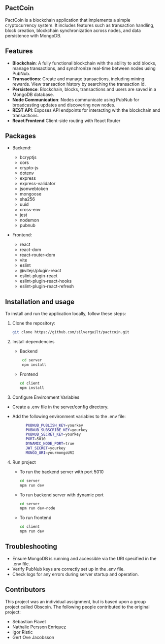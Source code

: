 ## PactCoin

PactCoin is a blockchain application that implements a simple cryptocurrency system. It includes features such as transaction handling, block creation, blockchain synchronization across nodes, and data persistence with MongoDB.

## Features

- **Blockchain**: A fully functional blockchain with the ability to add blocks, manage transactions, and synchronize real-time between nodes using PubNub.
- **Transactions**: Create and manage transactions, including mining rewards. View transaction history by searching the transaction Id.
- **Persistence**: Blockchain, blocks, transactions and users are saved in a MongoDB database.
- **Node Communication**: Nodes communicate using PubNub for broadcasting updates and discovering new nodes.
- **REST API**: Exposes API endpoints for interacting with the blockchain and transactions.
- **React Frontend** Client-side routing with React Router

## Packages

- Backend:

  - bcryptjs
  - cors
  - crypto-js
  - dotenv
  - express
  - express-validator
  - jsonwebtoken
  - mongoose
  - sha256
  - uuid
  - cross-env
  - jest
  - nodemon
  - pubnub

- Frontend:
  - react
  - react-dom
  - react-router-dom
  - vite
  - eslint
  - @vitejs/plugin-react
  - eslint-plugin-react
  - eslint-plugin-react-hooks
  - eslint-plugin-react-refresh

## Installation and usage

To install and run the application locally, follow these steps:

1. Clone the repository:

   ```bash
   git clone https://github.com/silverguilt/pactcoin.git

   ```

2. Install dependencies

   - Backend

     ```bash
      cd server
      npm install

     ```

   - Frontend

     ```bash
     cd client
     npm install

     ```

3. Configure Environment Variables

- Create a .env file in the server/config directory.
- Add the following environment variables to the .env file:

  ```bash
        PUBNUB_PUBLISH_KEY=yourkey
        PUBNUB_SUBSCRIBE_KEY=yourkey
        PUBNUB_SECRET_KEY=yourkey
        PORT=5010
        DYNAMIC_NODE_PORT=true
        JWT_SECRET=yourkey
        MONGO_URI=yourmongoURI

  ```

4.  Run project

    - To run the backend server with port 5010

      ```bash
      cd server
      npm run dev

      ```

    - To run backend server with dynamic port

      ```bash
      cd server
      npm run dev-node

      ```

    - To run frontend
      ```bash
      cd client
      npm run dev
      ```

## Troubleshooting

- Ensure MongoDB is running and accessible via the URI specified in the .env file.
- Verify PubNub keys are correctly set up in the .env file.
- Check logs for any errors during server startup and operation.

## Contributors

This project was an individual assignment, but is based upon a group project called Obscoin. The following people contributed to the original project:

- Sebastian Flavet
- Nathalie Persson Enriquez
- Igor Ristic
- Gert Ove Jacobsson
